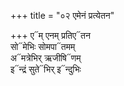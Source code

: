 +++
title = "०२ एमेनं प्रत्येतन"

+++
ए᳓म् एनम् प्रतिए᳓तन  
सो᳓मेभिः सोमपा᳓तमम्  
अ᳓मत्रेभिर् ऋजीषि᳓णम्  
इ᳓न्द्रं सुते᳓भिर् इ᳓न्दुभिः